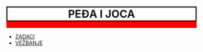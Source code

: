
<html>
<head>
  <title>JOCA JE CAAAR</title>
    <meta charset="UTF-8">
    <meta name = "description" content="blabla">
    <meta name="keywords" content="blabla">
    <meta name="author" content="Pedja i Joca">
    <style type="text/css">
        h1{
            text-align: center;
            border-style: solid;
            margin-bottom: 0;
        }
        #jocko{
            background-color: red;
            margin-top: 0;
            letter-spacing: 5px;
        }
        body{
            background-image: url("zmaj.jpg");
            background-size: 100%;
            background-repeat: no-repeat;
        }
    </style>
  </head>
  
<body>
    <h1>PEĐA I JOCA</h1>
    <div id="jocko"><marquee>JOCA CAR</marquee></div>
<ul>
     <li><a href="zadaci.html">ZADACI</a></li>
    <li><a href="vezbanje.html">VEŽBANJE</a></li>
</ul>
</body>
</html>
